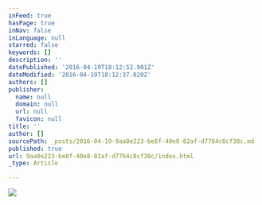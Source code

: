 ```yaml
---
inFeed: true
hasPage: true
inNav: false
inLanguage: null
starred: false
keywords: []
description: ''
datePublished: '2016-04-19T18:12:52.901Z'
dateModified: '2016-04-19T18:12:37.020Z'
authors: []
publisher:
  name: null
  domain: null
  url: null
  favicon: null
title: ''
author: []
sourcePath: _posts/2016-04-19-9aa0e223-be8f-40e8-82af-d7764c8cf38c.md
published: true
url: 9aa0e223-be8f-40e8-82af-d7764c8cf38c/index.html
_type: Article

---
```

![](https://the-grid-user-content.s3-us-west-2.amazonaws.com/a989a503-0cd8-4926-82f2-7b703aa42852.jpg)